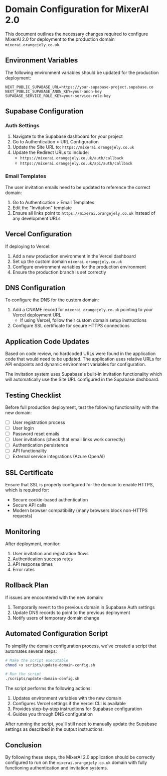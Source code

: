# Domain Configuration for MixerAI 2.0

This document outlines the necessary changes required to configure MixerAI 2.0 for deployment to the production domain `mixerai.orangejely.co.uk`.

## Environment Variables

The following environment variables should be updated for the production deployment:

```
NEXT_PUBLIC_SUPABASE_URL=https://your-supabase-project.supabase.co
NEXT_PUBLIC_SUPABASE_ANON_KEY=your-anon-key
SUPABASE_SERVICE_ROLE_KEY=your-service-role-key
```

## Supabase Configuration

### Auth Settings

1. Navigate to the Supabase dashboard for your project
2. Go to Authentication > URL Configuration
3. Update the Site URL to: `https://mixerai.orangejely.co.uk`
4. Update the Redirect URLs to include:
   - `https://mixerai.orangejely.co.uk/auth/callback`
   - `https://mixerai.orangejely.co.uk/api/auth/callback`

### Email Templates

The user invitation emails need to be updated to reference the correct domain:

1. Go to Authentication > Email Templates
2. Edit the "Invitation" template
3. Ensure all links point to `https://mixerai.orangejely.co.uk` instead of any development URLs

## Vercel Configuration

If deploying to Vercel:

1. Add a new production environment in the Vercel dashboard
2. Set up the custom domain `mixerai.orangejely.co.uk`
3. Configure environment variables for the production environment
4. Ensure the production branch is set correctly

## DNS Configuration

To configure the DNS for the custom domain:

1. Add a CNAME record for `mixerai.orangejely.co.uk` pointing to your Vercel deployment URL
   - If using Vercel, follow their custom domain setup instructions
2. Configure SSL certificate for secure HTTPS connections

## Application Code Updates

Based on code review, no hardcoded URLs were found in the application code that would need to be updated. The application uses relative URLs for API endpoints and dynamic environment variables for configuration.

The invitation system uses Supabase's built-in invitation functionality which will automatically use the Site URL configured in the Supabase dashboard.

## Testing Checklist

Before full production deployment, test the following functionality with the new domain:

- [ ] User registration process
- [ ] User login
- [ ] Password reset emails
- [ ] User invitations (check that email links work correctly)
- [ ] Authentication persistence
- [ ] API functionality
- [ ] External service integrations (Azure OpenAI)

## SSL Certificate

Ensure that SSL is properly configured for the domain to enable HTTPS, which is required for:

- Secure cookie-based authentication
- Secure API calls
- Modern browser compatibility (many browsers block non-HTTPS requests)

## Monitoring

After deployment, monitor:

1. User invitation and registration flows
2. Authentication success rates
3. API response times
4. Error rates

## Rollback Plan

If issues are encountered with the new domain:

1. Temporarily revert to the previous domain in Supabase Auth settings
2. Update DNS records to point to the previous deployment
3. Notify users of temporary domain change

## Automated Configuration Script

To simplify the domain configuration process, we've created a script that automates several steps:

```bash
# Make the script executable
chmod +x scripts/update-domain-config.sh

# Run the script
./scripts/update-domain-config.sh
```

The script performs the following actions:

1. Updates environment variables with the new domain
2. Configures Vercel settings if the Vercel CLI is available
3. Provides step-by-step instructions for Supabase configuration
4. Guides you through DNS configuration

After running the script, you'll still need to manually update the Supabase settings as described in the output instructions.

## Conclusion

By following these steps, the MixerAI 2.0 application should be correctly configured to run on the `mixerai.orangejely.co.uk` domain with fully functioning authentication and invitation systems. 